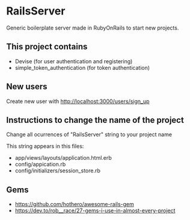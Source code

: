 # RailsServer

Generic boilerplate server made in RubyOnRails to start new projects.

## This project contains

- Devise (for user authentication and registering)
- simple\_token\_authentication (for token authentication)


## New users

Create new user with [http://localhost:3000/users/sign_up](http://localhost:3000/users/sign_up)

## Instructions to change the name of the project

Change all ocurrences of "RailsServer" string to your project name

This string appears in this files:
- app/views/layouts/application.html.erb
- config/appication.rb
- config/initializers/session\_store.rb




## Gems
- https://github.com/hothero/awesome-rails-gem
- https://dev.to/rob__race/27-gems-i-use-in-almost-every-project